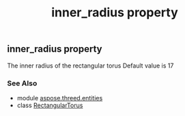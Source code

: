 ﻿---
title: inner_radius property
second_title: Aspose.3D for Python via .NET API References
description: 
type: docs
weight: 150
url: /python-net/aspose.threed.entities/rectangulartorus/inner_radius/
is_root: false
---

## inner_radius property


The inner radius of the rectangular torus
Default value is 17

### See Also
* module [aspose.threed.entities](../../)
* class [RectangularTorus](/3d/python-net/aspose.threed.entities/rectangulartorus)
